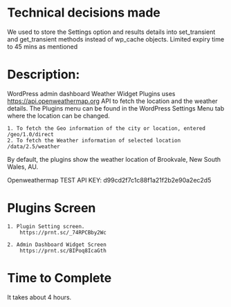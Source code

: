 
Technical decisions made
==========================================================
We used to store the Settings option and results details into set_transient and get_transient methods instead of wp_cache objects. Limited expiry time to 45 mins as mentioned


Description:
==============
WordPress admin dashboard Weather Widget Plugins uses https://api.openweathermap.org API to fetch the location and the weather details. The Plugins menu can be found in the WordPress Settings Menu tab where the location can be changed.

	1. To fetch the Geo information of the city or location, entered /geo/1.0/direct 
	2. To fetch the Weather information of selected location /data/2.5/weather	
	
By default, the plugins show the weather location of Brookvale, New South Wales, AU.

Openweathermap TEST API KEY: d99cd2f7c1c88f1a21f2b2e90a2ec2d5

Plugins Screen
==============
	1. Plugin Setting screen.
		https://prnt.sc/_74RPCBby2Wc
		
	2. Admin Dashboard Widget Screen
		https://prnt.sc/BIPoq8IcaGth	
	

Time to Complete
=================
It takes about 4 hours.
